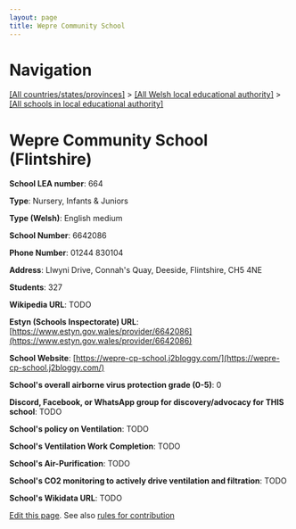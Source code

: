 ```yaml
---
layout: page
title: Wepre Community School
---
```

# Navigation

[[All countries/states/provinces]](../../..) > [[All Welsh local educational authority]](../..) > [[All schools in local educational authority]](..)

# Wepre Community School (Flintshire)

**School LEA number**: 664

**Type**: Nursery, Infants & Juniors

**Type (Welsh)**: English medium

**School Number**: 6642086

**Phone Number**: 01244 830104

**Address**: Llwyni Drive, Connah's Quay, Deeside, Flintshire, CH5 4NE

**Students**: 327

**Wikipedia URL**: TODO

**Estyn (Schools Inspectorate) URL**: [https://www.estyn.gov.wales/provider/6642086](https://www.estyn.gov.wales/provider/6642086)

**School Website**: [https://wepre-cp-school.j2bloggy.com/](https://wepre-cp-school.j2bloggy.com/)

**School's overall airborne virus protection grade (0-5)**: 0

**Discord, Facebook, or WhatsApp group for discovery/advocacy for THIS school**: TODO

**School's policy on Ventilation**: TODO

**School's Ventilation Work Completion**: TODO

**School's Air-Purification**: TODO

**School's CO2 monitoring to actively drive ventilation and filtration**: TODO

**School's Wikidata URL**: TODO




[Edit this page](https://github.com/ventilate-schools/Wales/edit/prif/./Flintshire/Wepre_Community_School.md). See also [rules for contribution](../../../contribution-rules/)